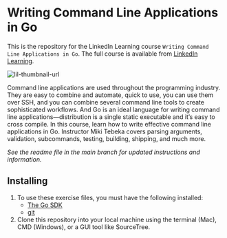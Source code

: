 # Writing Command Line Applications in Go
This is the repository for the LinkedIn Learning course `Writing Command Line Applications in Go`. The full course is available from [LinkedIn Learning][lil-course-url].

![lil-thumbnail-url]

Command line applications are used throughout the programming industry. They are easy to combine and automate, quick to use, you can use them over SSH, and you can combine several command line tools to create sophisticated workflows. And Go is an ideal language for writing command line applications—distribution is a single static executable and it’s easy to cross compile. In this course, learn how to write effective command line applications in Go. Instructor Miki Tebeka covers parsing arguments, validation, subcommands, testing, building, shipping, and much more.

_See the readme file in the main branch for updated instructions and information._

## Installing
1. To use these exercise files, you must have the following installed:
	- [The Go SDK](https://go.dev/dl/)
    - [git](https://git-scm.com/)
2. Clone this repository into your local machine using the terminal (Mac), CMD (Windows), or a GUI tool like SourceTree.


[0]: # (Replace these placeholder URLs with actual course URLs)

[lil-course-url]: https://www.linkedin.com/learning/
[lil-thumbnail-url]: https://media.licdn.com/dms/image/D560DAQE1iYP-jQKjiQ/learning-public-crop_675_1200/0/1705198321409?e=2147483647&v=beta&t=GfE24Loa7o__WEN-XO-MopcZmxF0dPHY2Z9kv0qtEQM

